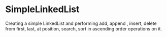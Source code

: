 # SimpleLinkedList
Creating a simple LinkedList and performing add, append , insert, delete from first, last, at position, search, sort in ascending order operations on it.
